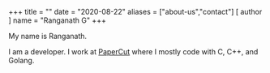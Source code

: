+++
title = ""
date = "2020-08-22"
aliases = ["about-us","contact"]
[ author ]
  name = "Ranganath G"
+++
                
My name is Ranganath. 

I am a developer.
I work at [PaperCut](https://www.papercut.com) where I mostly code with C, C++, and Golang.